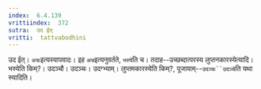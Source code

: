 ```yaml
---
index:  6.4.139
vrittiindex:  372
sutra:  उद ईत्
vritti:  tattvabodhini 
---
```


उद ईत्। `अचः`इत्यस्यापवादः। इह `अच`इत्यनुवर्तते, `भस्ये`ति च। तदाह--उच्छब्दात्परस्य लुप्तनकारस्येत्यादि। भस्येति किम्?। उदञ्चौ। उदञ्चः। उदग्भ्याम्। लुप्तमकारस्येति किम्?, पूजायाम्--`उदञ्चः``उदञ्चे`ति यथा स्यादिति।

